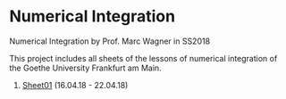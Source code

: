 # Numerical Integration
Numerical Integration by Prof. Marc Wagner in SS2018

This project includes all sheets of the lessons of numerical integration of the Goethe University Frankfurt am Main.

1. [Sheet01][1] (16.04.18 - 22.04.18)

[1]: https://th.physik.uni-frankfurt.de/~mwagner/teaching/numerical_methods/sheet_01.pdf